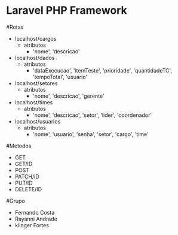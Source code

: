 # Laravel PHP Framework
#Rotas
- localhost/cargos
    - atributos
       - 'nome', 'descricao'
- localhost/dados
    - atributos
        - 'dataExecucao', 'itemTeste', 'prioridade', 'quantidadeTC', 'tempoTotal', 'usuario'
- localhost/setores
    - atributos
        - 'nome', 'descricao', 'gerente'
- localhost/times
    - atributos
        - 'nome', 'descricao', 'setor', 'lider', 'coordenador'
- localhost/usuarios
    - atributos
        - 'nome', 'usuario', 'senha', 'setor', 'cargo', 'time'

#Metodos

- GET
- GET/ID
- POST
- PATCH/ID
- PUT/ID
- DELETE/ID

#Grupo
- Fernando Costa
- Rayanni Andrade
- klinger Fortes
